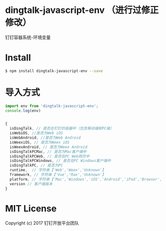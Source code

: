 # dingtalk-javascript-env （进行过修正修改）

钉钉容器系统-环境变量

# Install

```bash
$ npm install dingtalk-javascript-env --save
```

# 导入方式

```JavaScript
import env from 'dingtalk-javascript-env';
console.log(env)
```

```JavaScript

{
  isDingTalk, // 是否在钉钉的容器中（包含移动端和PC端）
  isWebiOS, //是否为Web iOS
  isWebAndroid, //是否为Web Android
  isWeexiOS, // 是否为Weex iOS
  isWeexAndroid, // 是否为Weex Android
  isDingTalkPCMac, // 是否为Mac客户端中
  isDingTalkPCWeb, // 是否在PC Web网页中
  isDingTalkPCWindows, // 是否在PC Windows客户端中
  isDingTalkPC, // 是否为PC
  runtime,  // 字符串【'Web','Weex','Unknown'】
  framework, // 字符串【'Vue','Rax','Unknown'】
  platform, // 字符串【'Mac','Windows','iOS','Android','iPad','Browser','Unknown'】
  version // 客户端版本
}

```

# MIT License

Copyright (c) 2017 钉钉开放平台团队
